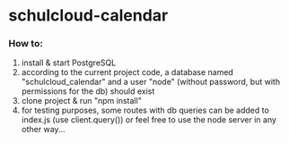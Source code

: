 # schulcloud-calendar

### How to:
1. install & start PostgreSQL
2. according to the current project code, a database named "schulcloud_calendar" and a user "node" (without password, but with permissions for the db) should exist
3. clone project & run "npm install"
4. for testing purposes, some routes with db queries can be added to index.js (use client.query()) or feel free to use the node server in any other way...
